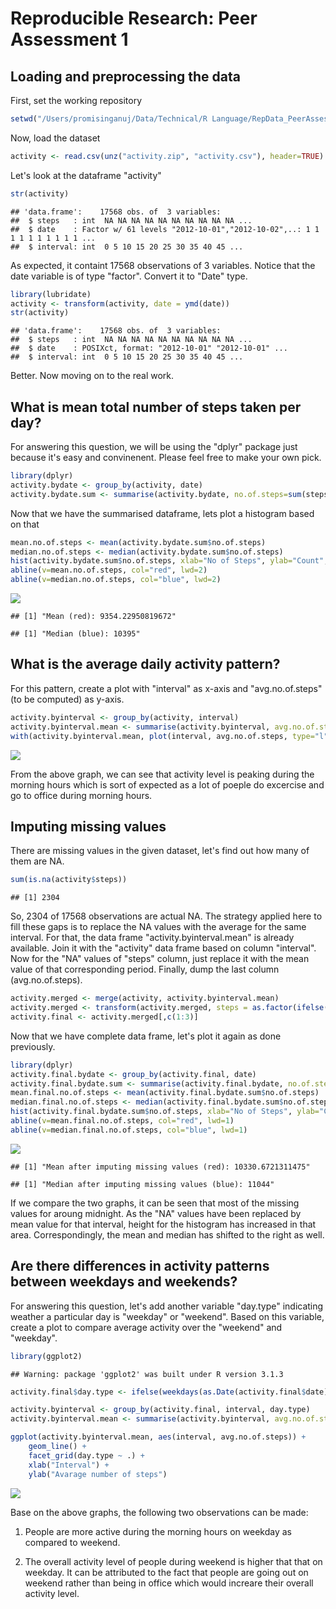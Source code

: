 # Reproducible Research: Peer Assessment 1


## Loading and preprocessing the data
First, set the working repository

```r
setwd("/Users/promisinganuj/Data/Technical/R Language/RepData_PeerAssessment1")
```

Now, load the dataset

```r
activity <- read.csv(unz("activity.zip", "activity.csv"), header=TRUE)
```

Let's look at the dataframe "activity"

```r
str(activity)
```

```
## 'data.frame':	17568 obs. of  3 variables:
##  $ steps   : int  NA NA NA NA NA NA NA NA NA NA ...
##  $ date    : Factor w/ 61 levels "2012-10-01","2012-10-02",..: 1 1 1 1 1 1 1 1 1 1 ...
##  $ interval: int  0 5 10 15 20 25 30 35 40 45 ...
```

As expected, it containt 17568 observations of 3 variables. Notice that the date variable is of type "factor". Convert it to "Date" type.


```r
library(lubridate)
activity <- transform(activity, date = ymd(date))
str(activity)
```

```
## 'data.frame':	17568 obs. of  3 variables:
##  $ steps   : int  NA NA NA NA NA NA NA NA NA NA ...
##  $ date    : POSIXct, format: "2012-10-01" "2012-10-01" ...
##  $ interval: int  0 5 10 15 20 25 30 35 40 45 ...
```

Better. Now moving on to the real work.

## What is mean total number of steps taken per day?
For answering this question, we will be using the "dplyr" package just because it's easy and convinenent. Please feel free to make your own pick.


```r
library(dplyr)
activity.bydate <- group_by(activity, date)
activity.bydate.sum <- summarise(activity.bydate, no.of.steps=sum(steps, na.rm=TRUE))
```

Now that we have the summarised dataframe, lets plot a histogram based on that

```r
mean.no.of.steps <- mean(activity.bydate.sum$no.of.steps)
median.no.of.steps <- median(activity.bydate.sum$no.of.steps)
hist(activity.bydate.sum$no.of.steps, xlab="No of Steps", ylab="Count", main = "Histogram Of Total No Of Steps Each Day", breaks=10)
abline(v=mean.no.of.steps, col="red", lwd=2)
abline(v=median.no.of.steps, col="blue", lwd=2)
```

![](PA1_template_files/figure-html/unnamed-chunk-6-1.png) 

```
## [1] "Mean (red): 9354.22950819672"
```

```
## [1] "Median (blue): 10395"
```

## What is the average daily activity pattern?
For this pattern, create a plot with "interval" as x-axis and "avg.no.of.steps" (to be computed) as y-axis.

```r
activity.byinterval <- group_by(activity, interval)
activity.byinterval.mean <- summarise(activity.byinterval, avg.no.of.steps = mean(steps, na.rm =TRUE))
with(activity.byinterval.mean, plot(interval, avg.no.of.steps, type="l", xlab = "Interval (5 minute)", ylab = "Average number of steps", main = "Average Daily Activity Pattern"))
```

![](PA1_template_files/figure-html/unnamed-chunk-8-1.png) 

From the above graph, we can see that activity level is peaking during the morning hours which is sort of expected as a lot of poeple do excercise and go to office during morning hours.

## Imputing missing values

There are missing values in the given dataset, let's find out how many of them are NA.

```r
sum(is.na(activity$steps))
```

```
## [1] 2304
```
So, 2304 of 17568 observations are actual NA. The strategy applied here to fill these gaps is to replace the NA values with the average for the same interval. For that, the data frame "activity.byinterval.mean" is already available. Join it with the "activity" data frame based on column "interval". Now for the "NA" values of "steps" column, just replace it with the mean value of that corresponding period. Finally, dump the last column (avg.no.of.steps).


```r
activity.merged <- merge(activity, activity.byinterval.mean)
activity.merged <- transform(activity.merged, steps = as.factor(ifelse(is.na(steps), round(avg.no.of.steps), steps)))
activity.final <- activity.merged[,c(1:3)]
```

Now that we have complete data frame, let's plot it again as done previously.

```r
library(dplyr)
activity.final.bydate <- group_by(activity.final, date)
activity.final.bydate.sum <- summarise(activity.final.bydate, no.of.steps=sum(steps, na.rm=TRUE))
mean.final.no.of.steps <- mean(activity.final.bydate.sum$no.of.steps)
median.final.no.of.steps <- median(activity.final.bydate.sum$no.of.steps)
hist(activity.final.bydate.sum$no.of.steps, xlab="No of Steps", ylab="Count", main = "Histogram Of Total No Of Steps Each Day", breaks=10)
abline(v=mean.final.no.of.steps, col="red", lwd=1)
abline(v=median.final.no.of.steps, col="blue", lwd=1)
```

![](PA1_template_files/figure-html/unnamed-chunk-11-1.png) 

```
## [1] "Mean after imputing missing values (red): 10330.6721311475"
```

```
## [1] "Median after imputing missing values (blue): 11044"
```

If we compare the two graphs, it can be seen that most of the missing values for aroung midnight. As the "NA" values have been replaced by mean value for that interval, height for the histogram has increased in that area. Correspondingly, the mean and median has shifted to the right as well.

## Are there differences in activity patterns between weekdays and weekends?
For answering this question, let's add another variable "day.type" indicating weather a particular day is "weekday" or "weekend". Based on this variable, create a plot to compare average activity over the "weekend" and "weekday".


```r
library(ggplot2)
```

```
## Warning: package 'ggplot2' was built under R version 3.1.3
```

```r
activity.final$day.type <- ifelse(weekdays(as.Date(activity.final$date)) %in% c("Saturday", "Sunday"), "weekend", "weekday")

activity.byinterval <- group_by(activity.final, interval, day.type)
activity.byinterval.mean <- summarise(activity.byinterval, avg.no.of.steps = mean(steps, na.rm =TRUE))

ggplot(activity.byinterval.mean, aes(interval, avg.no.of.steps)) + 
    geom_line() + 
    facet_grid(day.type ~ .) +
    xlab("Interval") + 
    ylab("Avarage number of steps")
```

![](PA1_template_files/figure-html/unnamed-chunk-13-1.png) 
 
Base on the above graphs, the following two observations can be made: 

1. People are more active during the morning hours on weekday as compared to weekend. 

2. The overall activity level of people during weekend is higher that that on weekday. It can be attributed to the fact that people are going out on weekend rather than being in office which would increare their overall activity level.

